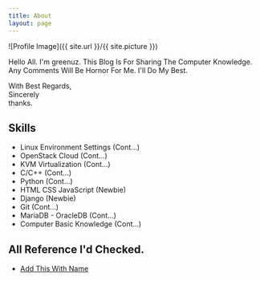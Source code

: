 ```yaml
---
title: About
layout: page
---
```

![Profile Image]({{ site.url }}/{{ site.picture }})

<p> Hello All. I&#39;m greenuz. This Blog Is For Sharing The Computer Knowledge. Any Comments Will Be Hornor For Me. I&#39;ll Do My Best.</p>
<p> With Best Regards,<br>Sincerely<br>thanks.</p>
<h2>Skills</h2>

<ul class="skill-list">
	<li>Linux Environment Settings (Cont...)</li>
	<li>OpenStack Cloud (Cont...)</li>
	<li>KVM Virtualization (Cont...)</li>
	<li>C/C++ (Cont...)</li>
	<li>Python (Cont...)</li>
	<li>HTML CSS JavaScript (Newbie)</li>
	<li>Django (Newbie)</li>
	<li>Git (Cont...)</li>
	<li>MariaDB - OracleDB (Cont...)</li>
	<li>Computer Basic Knowledge (Cont...)</li>
</ul>

<h2>All Reference I&#39;d Checked.</h2>

<ul>
	<li><a href="url">Add This With Name</a></li>
</ul>
